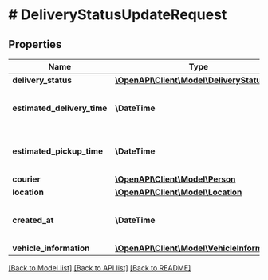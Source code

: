 # # DeliveryStatusUpdateRequest

## Properties

Name | Type | Description | Notes
------------ | ------------- | ------------- | -------------
**delivery_status** | [**\OpenAPI\Client\Model\DeliveryStatus**](DeliveryStatus.md) |  | [optional]
**estimated_delivery_time** | **\DateTime** | The expected delivery time. | [optional]
**estimated_pickup_time** | **\DateTime** | The expected pickup time. | [optional]
**courier** | [**\OpenAPI\Client\Model\Person**](Person.md) |  | [optional]
**location** | [**\OpenAPI\Client\Model\Location**](Location.md) |  | [optional]
**created_at** | **\DateTime** | The time that the update was created. | [optional]
**vehicle_information** | [**\OpenAPI\Client\Model\VehicleInformation**](VehicleInformation.md) |  | [optional]

[[Back to Model list]](../../README.md#models) [[Back to API list]](../../README.md#endpoints) [[Back to README]](../../README.md)
